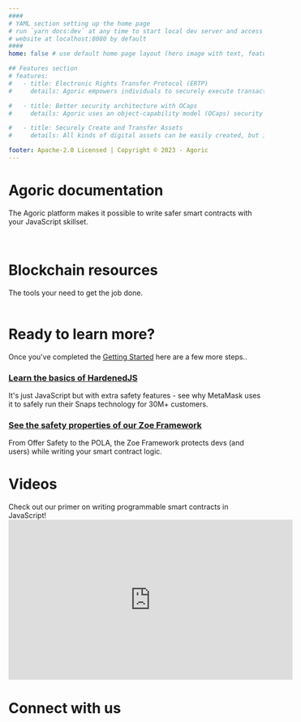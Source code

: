 ```yaml
---
####
# YAML section setting up the home page
# run `yarn docs:dev` at any time to start local dev server and access
# website at localhost:8080 by default
####
home: false # use default home page layout (hero image with text, features section)

## Features section
# features:
#   - title: Electronic Rights Transfer Protocol (ERTP)
#     details: Agoric empowers individuals to securely execute transactions, establish new markets, and craft novel patterns of exchange — without centralized control.

#   - title: Better security architecture with OCaps
#     details: Agoric uses an object-capability model (OCaps) security architecture, in which access to a programming object itself is the authority to use the object.

#   - title: Securely Create and Transfer Assets
#     details: All kinds of digital assets can be easily created, but importantly, they can be transferred in exactly the same ways, with exactly the same security properties.

footer: Apache-2.0 Licensed | Copyright © 2023 - Agoric
---
```


<div class="flex flex--column flex--left">
  <h1>Agoric documentation</h1>
  <div style="margin-bottom: 1em;">
    The Agoric platform makes it possible to write safer smart contracts with your JavaScript skillset.
  </div>
  <HomeButtonRow
    title1="What's Agoric"
    text1="Learn about Agoric and its Javascript platform"
    link1="/guides/what-is-agoric/"
    title2="Getting Started"
    text2="Set up your environment and start building apps"
    link2="/guides/getting-started/"
    title3="Contract Framework"
    text3="Set up your environment and start building"
    link3="/guides/zoe/"
  />
  <HomeButtonRow
    title1="Token Standards"
    text1="Understand the ins and outs of Agoric's ERTP standard"
    link1="/guides/ertp/"
    title2="Samples"
    text2="Look through our smart contract and dapp examples"
    link2="/guides/zoe/contracts/"
    title3="Integrations"
    text3="Browse through our catalogue of integrations"
    link3="/guides/chainlink-integration.html#overview"
    />
</div>

<br/>

<div class="flex flex--column flex--left">
  <h1>Blockchain resources</h1>
  <div>
    The tools your need to get the job done.
  </div>
  <HomeButtonRow
    title1="Block Explorer"
    text1="View transactions across the Agoric chain"
    link1="https://bigdipper.live/agoric"
    title2="Keplr Wallet"
    text2="A native wallet running with HardenedJS under the hood"
    link2="https://www.keplr.app/download"
    title3="Component Library"
    text3="Pre-built smart contracts for DeFi, NFTs, and cross-chain!"
    link3="https://components.agoric.com/"
  />
  <HomeButtonRow
    title1="Cosmos SDK"
    text1="Our battle-tested consensus mechanism"
    link1="https://docs.cosmos.network/"
    title2="IBC"
    text2="The protocol ensuring Agoric is interoperable with 60÷ chains"
    link2="https://ibc.cosmos.network/main"
    title3="Bounties"
    text3="A rotating list of incentivized bounties to grow our platform"
    link3="https://components.agoric.com/bounties/open-bounties"
    />
</div>

<br/>

<div class="flex flex--column flex--left">
  <h1>Ready to learn more?</h1>
  <div>
    Once you've completed the <a href="">Getting Started</a> here are a few more steps..
  </div>
  <div>
    <h3>
      <a href="/guides/js-programming/hardened-js.html">Learn the basics of HardenedJS</a>
    </h3>
    <div>
      It's just JavaScript but with extra safety features - see why MetaMask uses it to safely run their Snaps technology for 30M+ customers.
    </div>
  </div>

  <div>
    <h3>
      <a href="m/guides/zoe/">See the safety properties of our Zoe Framework</a>
    </h3>
    <div>
      From Offer Safety to the POLA, the Zoe Framework protects devs (and users) while writing your smart contract logic.
    </div>
  </div>
</div>

<div class="flex flex--column flex--left">
  <h1>Videos</h1>
  <div>
    Check out our primer on writing programmable smart contracts in JavaScript!
  </div>
  <iframe width="560" height="315" src="https://www.youtube-nocookie.com/embed/Em32hztid_k?si=9CTt0mB1M7VtFMiR" title="YouTube video player" frameborder="0" allow="accelerometer; autoplay; clipboard-write; encrypted-media; gyroscope; picture-in-picture;" allowfullscreen></iframe>
</div>

<div class="flex flex--column flex--left">
  <h1>Connect with us</h1>
</div>
<HomeButtonRow
  title1="Office Hours"
  text1="Workshop ideas with our engineers every Wednesday!"
  link1="https://agoric.com/office-hours"
  title2="Discord"
  text2="Meet our developer community and make friend <3"
  link2="https://agoric.com/discord"
  title3="Twitter"
  text3="Catch up on all things Agoric product, events, and more"
  link3="https://twitter.com/agoric"
/>

